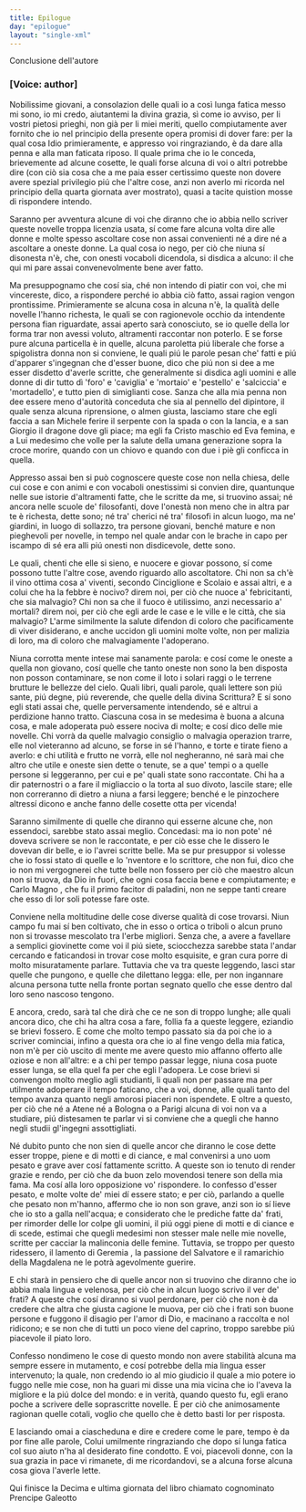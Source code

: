 ```yaml
---
title: Epilogue
day: "epilogue"
layout: "single-xml"
---
```

<html>
 <head>
 </head>
 <body>
  <epilogue id="epilogue" who="author">
   <head>
    Conclusione dell'autore
   </head>
   <p>
    <h3>
     [Voice: author]
    </h3>
   </p>
   <p>
    <milestone id="p11980001"/>
    Nobilissime giovani, a consolazion delle quali io a cos&igrave; lunga fatica messo mi sono, io mi credo, aiutantemi la divina grazia, s&igrave; come io avviso, per li vostri pietosi prieghi, non gi&agrave; per li miei meriti, quello compiutamente aver fornito che io nel principio della presente opera promisi di dover fare: per la qual cosa Idio primieramente, e appresso voi ringraziando, &egrave; da dare alla penna e alla man faticata riposo.
    <milestone id="p11980002"/>
    Il quale prima che io le conceda, brievemente ad alcune cosette, le quali forse alcuna di voi o altri potrebbe dire (con ci&ograve; sia cosa che a me paia esser certissimo queste non dovere avere spezial privilegio pi&uacute; che l'altre cose, anzi non averlo mi ricorda nel principio della quarta giornata aver mostrato), quasi a tacite quistion mosse di rispondere intendo.
   </p>
   <p>
    <milestone id="p11980003"/>
    Saranno per avventura alcune di voi che diranno che io abbia nello scriver queste novelle troppa licenzia usata, s&iacute; come fare alcuna volta dire alle donne e molte spesso ascoltare cose non assai convenienti n&eacute; a dire n&eacute; a ascoltare a oneste donne. La qual cosa io nego, per ci&ograve; che niuna s&iacute; disonesta n'&egrave;, che, con onesti vocaboli dicendola, si disdica a alcuno: il che qui mi pare assai convenevolmente bene aver fatto.
   </p>
   <p>
    <milestone id="p11980004"/>
    Ma presuppognamo che cos&iacute; sia, ch&eacute; non intendo di piatir con voi, che mi vincereste, dico, a rispondere perch&eacute; io abbia ci&ograve; fatto, assai ragion vengon prontissime. Primieramente se alcuna cosa in alcuna n'&egrave;, la qualit&agrave; delle novelle l'hanno richesta, le quali se con ragionevole occhio da intendente persona fian riguardate, assai aperto sar&agrave; conosciuto, se io quelle della lor forma trar non avessi voluto, altramenti raccontar non poterlo.
    <milestone id="p11980005"/>
    E se forse pure alcuna particella &egrave; in quelle, alcuna paroletta pi&uacute; liberale che forse a spigolistra donna non si conviene, le quali pi&uacute; le parole pesan che' fatti e pi&uacute; d'apparer s'ingegnan che d'esser buone, dico che pi&uacute; non si dee a me esser disdetto d'averle scritte, che generalmente si disdica agli uomini e alle donne di dir tutto d&igrave; 'foro' e 'caviglia' e 'mortaio' e 'pestello' e 'salciccia' e 'mortadello', e tutto pien di simiglianti cose.
    <milestone id="p11980006"/>
    Sanza che alla mia penna non dee essere meno d'autorit&agrave; conceduta che sia al pennello del dipintore, il quale senza alcuna riprensione, o almen giusta, lasciamo stare che egli faccia a
    <name persref="sanmichele" type="person">
     san Michele
    </name>
    ferire il serpente con la spada o con la lancia, e a
    <name persref="sangiorgio" type="person">
     san Giorgio
    </name>
    il dragone dove gli piace; ma egli fa Cristo maschio ed
    <name persref="eva" type="person">
     Eva
    </name>
    femina, e a Lui medesimo che volle per la salute della umana generazione sopra la croce morire, quando con un chiovo e quando con due i pi&egrave; gli conficca in quella.
   </p>
   <p>
    <milestone id="p11980007"/>
    Appresso assai ben si pu&ograve; cognoscere queste cose non nella chiesa, delle cui cose e con animi e con vocaboli onestissimi si convien dire, quantunque nelle sue istorie d'altramenti fatte, che le scritte da me, si truovino assai; n&eacute; ancora nelle scuole de' filosofanti, dove l'onest&agrave; non meno che in altra par te &egrave; richesta, dette sono; n&eacute; tra' cherici n&eacute; tra' filosofi in alcun luogo, ma ne' giardini, in luogo di sollazzo, tra persone giovani, bench&eacute; mature e non pieghevoli per novelle, in tempo nel quale andar con le brache in capo per iscampo di s&eacute; era alli pi&uacute; onesti non disdicevole, dette sono.
   </p>
   <p>
    <milestone id="p11980008"/>
    Le quali, chenti che elle si sieno, e nuocere e giovar possono, s&iacute; come possono tutte l'altre cose, avendo riguardo allo ascoltatore.
    <milestone id="p11980009"/>
    Chi non sa ch'&egrave; il vino ottima cosa a' viventi, secondo
    <name persref="cinciglione" type="person">
     Cinciglione
    </name>
    e
    <name persref="scolaio" type="person">
     Scolaio
    </name>
    e assai altri, e a colui che ha la febbre &egrave; nocivo? direm noi, per ci&ograve; che nuoce a' febricitanti, che sia malvagio? Chi non sa che il fuoco &egrave; utilissimo, anzi necessario a' mortali? direm noi, per ci&ograve; che egli arde le case e le ville e le citt&agrave;, che sia malvagio?
    <milestone id="p11980010"/>
    L'arme similmente la salute difendon di coloro che pacificamente di viver disiderano, e anche uccidon gli uomini molte volte, non per malizia di loro, ma di coloro che malvagiamente l'adoperano.
   </p>
   <p>
    <milestone id="p11980011"/>
    Niuna corrotta mente intese mai sanamente parola: e cos&iacute; come le oneste a quella non giovano, cos&iacute; quelle che tanto oneste non sono la ben disposta non posson contaminare, se non come il loto i solari raggi o le terrene brutture le bellezze del cielo.
    <milestone id="p11980012"/>
    Quali libri, quali parole, quali lettere son pi&uacute; sante, pi&uacute; degne, pi&uacute; reverende, che quelle della divina Scrittura? E s&iacute; sono egli stati assai che, quelle perversamente intendendo, s&eacute; e altrui a perdizione hanno tratto.
    <milestone id="p11980013"/>
    Ciascuna cosa in se medesima &egrave; buona a alcuna cosa, e male adoperata pu&ograve; essere nociva di molte; e cos&iacute; dico delle mie novelle.
    <milestone id="p11980014"/>
    Chi vorr&agrave; da quelle malvagio consiglio o malvagia operazion trarre, elle nol vieteranno ad alcuno, se forse in s&eacute; l'hanno, e torte e tirate fieno a averlo: e chi utilit&agrave; e frutto ne vorr&agrave;, elle nol negheranno, n&eacute; sar&agrave; mai che altro che utile e oneste sien dette o tenute, se a que' tempi o a quelle persone si leggeranno, per cui e pe' quali state sono raccontate.
    <milestone id="p11980015"/>
    Chi ha a dir paternostri o a fare il migliaccio o la torta al suo divoto, lascile stare; elle non correranno di dietro a niuna a farsi leggere; bench&eacute; e le pinzochere altress&iacute; dicono e anche fanno delle cosette otta per vicenda!
   </p>
   <p>
    <milestone id="p11980016"/>
    Saranno similmente di quelle che diranno qui esserne alcune che, non essendoci, sarebbe stato assai meglio. Concedasi: ma io non pote' n&eacute; doveva scrivere se non le raccontate, e per ci&ograve; esse che le dissero le dovevan dir belle, e io l'avrei scritte belle.
    <milestone id="p11980017"/>
    Ma se pur presuppor si volesse che io fossi stato di quelle e lo 'nventore e lo scrittore, che non fui, dico che io non mi vergognerei che tutte belle non fossero per ci&ograve; che maestro alcun non si truova, da Dio in fuori, che ogni cosa faccia bene e compiutamente; e
    <name persref="cmagno" type="person">
     Carlo Magno
    </name>
    , che fu il primo facitor di paladini, non ne seppe tanti creare che esso di lor soli potesse fare oste.
   </p>
   <p>
    <milestone id="p11980018"/>
    Conviene nella moltitudine delle cose diverse qualit&agrave; di cose trovarsi. Niun campo fu mai s&iacute; ben coltivato, che in esso o ortica o triboli o alcun pruno non si trovasse mescolato tra l'erbe migliori. Senza che, a avere a favellare a semplici giovinette come voi il pi&uacute; siete, sciocchezza sarebbe stata l'andar cercando e faticandosi in trovar cose molto esquisite, e gran cura porre di molto misuratamente parlare.
    <milestone id="p11980019"/>
    Tuttavia che va tra queste leggendo, lasci star quelle che pungono, e quelle che dilettano legga: elle, per non ingannare alcuna persona tutte nella fronte portan segnato quello che esse dentro dal loro seno nascoso tengono.
   </p>
   <p>
    <milestone id="p11980020"/>
    E ancora, credo, sar&agrave; tal che dir&agrave; che ce ne son di troppo lunghe; alle quali ancora dico, che chi ha altra cosa a fare, follia fa a queste leggere, eziandio se brievi fossero. E come che molto tempo passato sia da poi che io a scriver cominciai, infino a questa ora che io al fine vengo della mia fatica, non m'&egrave; per ci&ograve; uscito di mente me avere questo mio affanno offerto alle oziose e non all'altre: e a chi per tempo passar legge, niuna cosa puote esser lunga, se ella quel fa per che egli l'adopera.
    <milestone id="p11980021"/>
    Le cose brievi si convengon molto meglio agli studianti, li quali non per passare ma per utilmente adoperare il tempo faticano, che a voi, donne, alle quali tanto del tempo avanza quanto negli amorosi piaceri non ispendete. E oltre a questo, per ci&ograve; che n&eacute; a
    <name placeref="atene" type="place">
     Atene
    </name>
    n&eacute; a
    <name placeref="bologna" type="place">
     Bologna
    </name>
    o a
    <name placeref="parigi" type="place">
     Parigi
    </name>
    alcuna di voi non va a studiare, pi&uacute; distesamen te parlar vi si conviene che a quegli che hanno negli studii gl'ingegni assottigliati.
   </p>
   <p>
    <milestone id="p11980022"/>
    N&eacute; dubito punto che non sien di quelle ancor che diranno le cose dette esser troppe, piene e di motti e di ciance, e mal convenirsi a uno uom pesato e grave aver cos&iacute; fattamente scritto. A queste son io tenuto di render grazie e rendo, per ci&ograve; che da buon zelo movendosi tenere son della mia fama.
    <milestone id="p11980023"/>
    Ma cos&iacute; alla loro opposizione vo' rispondere. Io confesso d'esser pesato, e molte volte de' miei d&iacute; essere stato; e per ci&ograve;, parlando a quelle che pesato non m'hanno, affermo che io non son grave, anzi son io s&iacute; lieve che io sto a galla nell'acqua; e considerato che le prediche fatte da' frati, per rimorder delle lor colpe gli uomini, il pi&uacute; oggi piene di motti e di ciance e di scede, estimai che quegli medesimi non stesser male nelle mie novelle, scritte per cacciar la malinconia delle femine.
    <milestone id="p11980024"/>
    Tuttavia, se troppo per questo ridessero, il lamento di
    <name persref="geremia" type="person">
     Geremia
    </name>
    , la passione del Salvatore e il ramarichio della
    <name persref="maddalena" type="person">
     Magdalena
    </name>
    ne le potr&agrave; agevolmente guerire.
   </p>
   <p>
    <milestone id="p11980025"/>
    E chi star&agrave; in pensiero che di quelle ancor non si truovino che diranno che io abbia mala lingua e velenosa, per ci&ograve; che in alcun luogo scrivo il ver de' frati?
    <milestone id="p11980026"/>
    A queste che cos&iacute; diranno si vuol perdonare, per ci&ograve; che non &egrave; da credere che altra che giusta cagione le muova, per ci&ograve; che i frati son buone persone e fuggono il disagio per l'amor di Dio, e macinano a raccolta e nol ridicono; e se non che di tutti un poco viene del caprino, troppo sarebbe pi&uacute; piacevole il piato loro.
   </p>
   <p>
    <milestone id="p11980027"/>
    Confesso nondimeno le cose di questo mondo non avere stabilit&agrave; alcuna ma sempre essere in mutamento, e cos&iacute; potrebbe della mia lingua esser intervenuto; la quale, non credendo io al mio giudicio il quale a mio potere io fuggo nelle mie cose, non ha guari mi disse una mia vicina che io l'aveva la migliore e la pi&uacute; dolce del mondo: e in verit&agrave;, quando questo fu, egli erano poche a scrivere delle soprascritte novelle.
    <milestone id="p11980028"/>
    E per ci&ograve; che animosamente ragionan quelle cotali, voglio che quello che &egrave; detto basti lor per risposta.
   </p>
   <p>
    <milestone id="p11980029"/>
    E lasciando omai a ciascheduna e dire e credere come le pare, tempo &egrave; da por fine alle parole, Colui umilmente ringraziando che dopo s&iacute; lunga fatica col suo aiuto n'ha al desiderato fine condotto. E voi, piacevoli donne, con la sua grazia in pace vi rimanete, di me ricordandovi, se a alcuna forse alcuna cosa giova l'averle lette.
   </p>
  </epilogue>
  <trailer>
   <p>
    <milestone id="p11980030"/>
    Qui finisce la Decima e ultima giornata del libro chiamato
    <title>
     Decameron
    </title>
    cognominato Prencipe Galeotto
   </p>
  </trailer>
 </body>
</html>